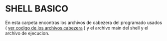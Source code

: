 # SHELL BASICO

En esta carpeta encontras los archivos de cabezera del programado usados ( [ver codigo de los archivos cabezera](https://github.com/josanabr/so_80) )
y el archivo main del shell y el archivo de ejecucion.
